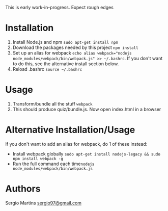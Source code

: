 This is early work-in-progress. Expect rough edges


Installation
============

1. Install Node.js and npm `sudo apt-get install npm`
1. Download the packages needed by this project `npm install`
1. Set up an alias for webpack `echo alias webpack="nodejs node_modules/webpack/bin/webpack.js" >> ~/.bashrc`. If you don't want to do this, see the alternative install section below.
1. Reload .bashrc `source ~/.bashrc`


Usage
=====

1. Transform/bundle all the stuff `webpack`
1. This should produce quiz/bundle.js. Now open index.html in a browser


Alternative Installation/Usage
==============================

If you don't want to add an alias for webpack, do 1 of these instead:

* Install webpack globally `sudo apt-get install nodejs-legacy && sudo npm install webpack -g`
* Run the full command each time`nodejs node_modules/webpack/bin/webpack.js`


Authors
=======

Sergio Martins <sergio97@gmail.com>

